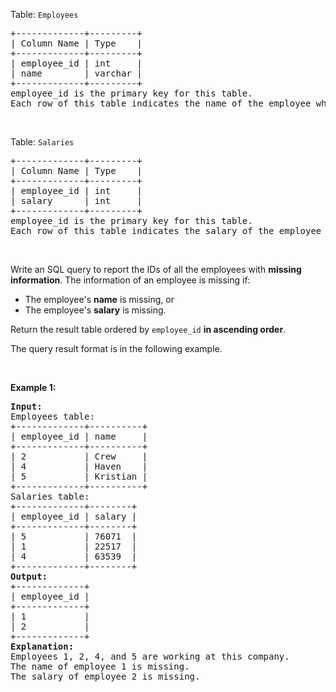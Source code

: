 <div><p>Table: <code>Employees</code></p>

<pre>+-------------+---------+
| Column Name | Type    |
+-------------+---------+
| employee_id | int     |
| name        | varchar |
+-------------+---------+
employee_id is the primary key for this table.
Each row of this table indicates the name of the employee whose ID is employee_id.
</pre>

<p>&nbsp;</p>

<p>Table: <code>Salaries</code></p>

<pre>+-------------+---------+
| Column Name | Type    |
+-------------+---------+
| employee_id | int     |
| salary      | int     |
+-------------+---------+
employee_id is the primary key for this table.
Each row of this table indicates the salary of the employee whose ID is employee_id.
</pre>

<p>&nbsp;</p>

<p>Write an SQL query to report the IDs of all the employees with <strong>missing information</strong>. The information of an employee is missing if:</p>

<ul>
	<li>The employee's <strong>name</strong> is missing, or</li>
	<li>The employee's <strong>salary</strong> is missing.</li>
</ul>

<p>Return the result table ordered by <code>employee_id</code> <strong>in ascending order</strong>.</p>

<p>The query result format is in the following example.</p>

<p>&nbsp;</p>
<p><strong class="example">Example 1:</strong></p>

<pre><strong>Input:</strong> 
Employees table:
+-------------+----------+
| employee_id | name     |
+-------------+----------+
| 2           | Crew     |
| 4           | Haven    |
| 5           | Kristian |
+-------------+----------+
Salaries table:
+-------------+--------+
| employee_id | salary |
+-------------+--------+
| 5           | 76071  |
| 1           | 22517  |
| 4           | 63539  |
+-------------+--------+
<strong>Output:</strong> 
+-------------+
| employee_id |
+-------------+
| 1           |
| 2           |
+-------------+
<strong>Explanation:</strong> 
Employees 1, 2, 4, and 5 are working at this company.
The name of employee 1 is missing.
The salary of employee 2 is missing.
</pre>
</div>
